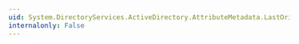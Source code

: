 ```yaml
---
uid: System.DirectoryServices.ActiveDirectory.AttributeMetadata.LastOriginatingInvocationId
internalonly: False
---
```

